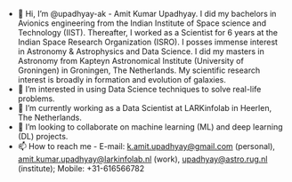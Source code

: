 - 👋 Hi, I’m @upadhyay-ak - Amit Kumar Upadhyay. I did my bachelors in Avionics engineering from the Indian Institute of Space science and Technology (IIST). Thereafter, I worked as a Scientist for 6 years at the Indian Space Research Organization (ISRO). I posses immense interest in Astronomy & Astrophysics and Data Science. I did my masters in Astronomy from Kapteyn Astronomical Institute (University of Groningen) in Groningen, The Netherlands. My scientific research interest is broadly in formation and evolution of galaxies.
- 👀 I’m interested in using Data Science techniques to solve real-life problems.  
- 🌱 I’m currently working as a Data Scientist at LARKinfolab in Heerlen, The Netherlands.
- 💞️ I’m looking to collaborate on machine learning (ML) and deep learning (DL) projects. 
- 📫 How to reach me - E-mail: k.amit.upadhyay@gmail.com (personal), amit.kumar.upadhyay@larkinfolab.nl (work), upadhyay@astro.rug.nl (institute); Mobile: +31-616566782

<!---
amit3406563/amit3406563 is a ✨ special ✨ repository because its `README.md` (this file) appears on your GitHub profile.
You can click the Preview link to take a look at your changes.
--->
